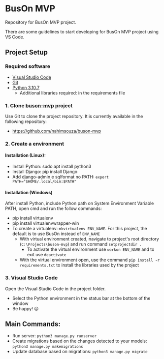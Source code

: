 # BusOn MVP

Repository for BusOn MVP project.

There are some guidelines to start developing for BusOn MVP project using VS Code.

## Project Setup

### **Required software**

- [Visual Studio Code](https://code.visualstudio.com/)
- [Git](https://git-scm.com/download/)
- [Python 3.10.7](https://www.python.org/downloads/)
  - Additional libraries required: in the requirements file


### 1. Clone [buson-mvp](https://github.com/nahimsouza/buson-mvp) project

Use Git to clone the project repository. It is currently available in the following repository:

* https://github.com/nahimsouza/buson-mvp

### 2. Create a environment

#### Installation (Linux):

- Install Python: sudo apt install python3
- Install Django: pip install Django
- Add django-admin e sqlformat no PATH: `export PATH="$HOME/.local/bin:$PATH"`

#### Installation (Windows)

After install Python, include Python path on System Environment Variable PATH, open cmd and run the follow commands:

 * pip install virtualenv
 * pip install virtualenvwrapper-win
 * To create a virtualenv: `mkvirtualenv ENV_NAME`. For this project, the default is to use BusOn instead of `ENV_NAME`
    * With virtual environment created, navigate to project's root directory (`C:\Projects\buson-mvp`) and run command `setprojectdir .`
        * To activate the virtual environment use `workon ENV_NAME` and to exit use `deactivate`
    * With the virtual environment open, use the command `pip install -r requirements.txt` to install the libraries used by the project

### 3. Visual Studio Code

Open the Visual Studio Code in the project folder.

 * Select the Python environment in the status bar at the bottom of the window
 * Be happy! 😉

## Main Commands:

- Run server: `python3 manage.py runserver`
- Create migrations based on the changes detected to your models: `python3 manage.py makemigrations` 
- Update database based on migrations: `python3 manage.py migrate`
